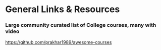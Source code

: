 # General Links & Resources

### Large community curated list of College courses, many with video
https://github.com/prakhar1989/awesome-courses

